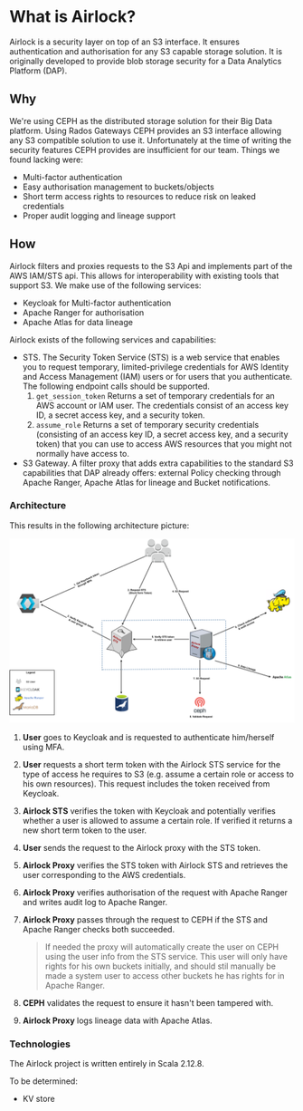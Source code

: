 # What is Airlock?

Airlock is a security layer on top of an S3 interface. It ensures authentication and authorisation for any S3 capable
storage solution. It is originally developed to provide blob storage security for a Data Analytics Platform (DAP).

## Why

We're using CEPH as the distributed storage solution for their Big Data platform. Using Rados Gateways
CEPH provides an S3 interface allowing any S3 compatible solution to use it. Unfortunately at the time of writing the
security features CEPH provides are insufficient for our team. Things we found lacking were:

- Multi-factor authentication
- Easy authorisation management to buckets/objects
- Short term access rights to resources to reduce risk on leaked credentials
- Proper audit logging and lineage support

## How

Airlock filters and proxies requests to the S3 Api and implements part of the AWS IAM/STS api. This allows for 
interoperability with existing tools that support S3. We make use of the following services:

- Keycloak for Multi-factor authentication
- Apache Ranger for authorisation
- Apache Atlas for data lineage

Airlock exists of the following services and capabilities:

- STS. The Security Token Service (STS) is a web service that enables you to request temporary, limited-privilege 
credentials for AWS Identity and Access Management (IAM) users or for users that you authenticate. The following 
endpoint calls should be supported.
    1. `get_session_token` Returns a set of temporary credentials for an AWS account or IAM user. The credentials consist of an access key ID, a secret access key, and a security token.
    2. `assume_role` Returns a set of temporary security credentials (consisting of an access key ID, a secret access key, and a security token) that you can use to access AWS resources that you might not normally have access to.
- S3 Gateway. A filter proxy that adds extra capabilities to the standard S3 capabilities that DAP already offers: external Policy checking through Apache Ranger, Apache Atlas for lineage and Bucket notifications.

### Architecture

This results in the following architecture picture:

![alt text](./img/architecture.png)

1. **User** goes to Keycloak and is requested to authenticate him/herself using MFA.
2. **User** requests a short term token with the Airlock STS service for the type of access he requires to S3 (e.g. 
assume a certain role or access to his own resources). This request includes the token received from Keycloak. 

3. **Airlock STS** verifies the token with Keycloak and potentially verifies whether a user is allowed to 
assume a certain role. If verified it returns a new short term token to the user.
4. **User** sends the request to the Airlock proxy with the STS token.
5. **Airlock Proxy** verifies the STS token with Airlock STS and retrieves the user corresponding to the AWS 
credentials.
6. **Airlock Proxy** verifies authorisation of the request with Apache Ranger and writes audit log to Apache Ranger.
7. **Airlock Proxy** passes through the request to CEPH if the STS and Apache Ranger checks both succeeded.
    >If needed the proxy will automatically create the user on CEPH using the user info from the STS service.
    This user will only have rights for his own buckets initially, and should stil manually be made a system user to 
    access other buckets he has rights for in Apache Ranger.
8. **CEPH** validates the request to ensure it hasn't been tampered with.
9. **Airlock Proxy** logs lineage data with Apache Atlas.


### Technologies

The Airlock project is written entirely in Scala 2.12.8.

To be determined:
- KV store
